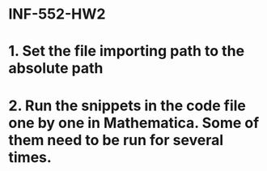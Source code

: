 # INF-552-HW2

# 1. Set the file importing path to the absolute path

# 2. Run the snippets in the code file one by one in Mathematica. Some of them need to be run for several times.
